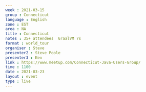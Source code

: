 ```yaml
---
week : 2021-03-15
group : Connecticut
language : English
zone : EST
area : NA
title : Connecticut
notes : 35+ attendees  GraalVM ?s
format : world_tour
organiser : Steve
presenter2 : Steve Poole
presenter3 : Ken
link : https://www.meetup.com/Connecticut-Java-Users-Group/
time : 1100
date : 2021-03-23
layout : event
type : live
---
```

